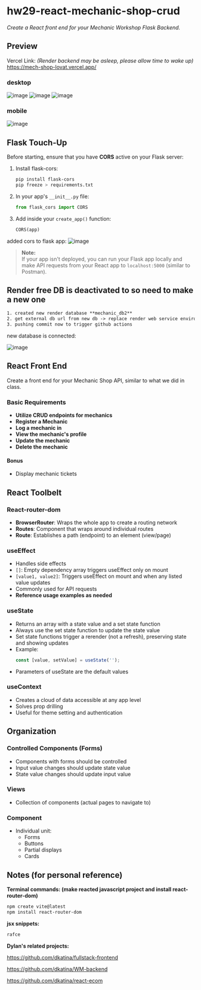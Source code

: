 # hw29-react-mechanic-shop-crud

*Create a React front end for your Mechanic Workshop Flask Backend.*

## Preview

Vercel Link: 
*(Render backend may be asleep, please allow time to wake up)*
https://mech-shop-lovat.vercel.app/

### desktop
![image](images/register.jpg)
![image](images/profile.jpg)
![image](images/delete.jpg)

### mobile 
![image](images/mobile.jpg)

## Flask Touch-Up

Before starting, ensure that you have **CORS** active on your Flask server:

1. Install flask-cors:
    ```bash
    pip install flask-cors
    pip freeze > requirements.txt
    ```
2. In your app's `__init__.py` file:
    ```python
    from flask_cors import CORS
    ```
3. Add inside your `create_app()` function:
    ```python
    CORS(app)
    ```
added cors to flask app:
![image](images/CORS.jpg)

> **Note:**  
> If your app isn't deployed, you can run your Flask app locally and make API requests from your React app to `localhost:5000` (similar to Postman).

## Render free DB is deactivated to so need to make a new one
```txt
1. created new render database **mechanic_db2**
2. get external db url from new db -> replace render web service environment variable 
3. pushing commit now to trigger github actions
```
new database is connected:

![image](images/newDB.jpg)

## React Front End

Create a front end for your Mechanic Shop API, similar to what we did in class.

### Basic Requirements

- **Utilize CRUD endpoints for mechanics**
- **Register a Mechanic**
- **Log a mechanic in**
- **View the mechanic's profile**
- **Update the mechanic**
- **Delete the mechanic**

#### Bonus

- Display mechanic tickets

## React Toolbelt

### React-router-dom

- **BrowserRouter**: Wraps the whole app to create a routing network
- **Routes**: Component that wraps around individual routes
- **Route**: Establishes a path (endpoint) to an element (view/page)

### useEffect

- Handles side effects
- `[]`: Empty dependency array triggers useEffect only on mount
- `[value1, value2]`: Triggers useEffect on mount and when any listed value updates
- Commonly used for API requests
- **Reference usage examples as needed**

### useState

- Returns an array with a state value and a set state function
- Always use the set state function to update the state value
- Set state functions trigger a rerender (not a refresh), preserving state and showing updates
- Example:
  ```js
  const [value, setValue] = useState('');
  ```
- Parameters of useState are the default values

### useContext

- Creates a cloud of data accessible at any app level
- Solves prop drilling
- Useful for theme setting and authentication

## Organization

### Controlled Components (Forms)

- Components with forms should be controlled
- Input value changes should update state value
- State value changes should update input value

### Views

- Collection of components (actual pages to navigate to)

### Component

- Individual unit:
  - Forms
  - Buttons
  - Partial displays
  - Cards

## Notes (for personal reference)

**Terminal commands: (make reacted javascript project and install react-router-dom)**
```bash
npm create vite@latest
npm install react-router-dom
```
**jsx snippets:**
```jsx
rafce
```

**Dylan's related projects:**

https://github.com/dkatina/fullstack-frontend

https://github.com/dkatina/WM-backend

https://github.com/dkatina/react-ecom